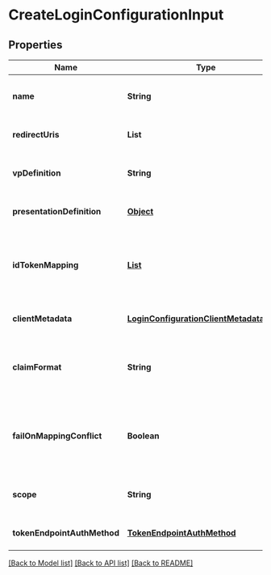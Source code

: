 # CreateLoginConfigurationInput

## Properties

| Name                        | Type                                                                                  | Description                                                                 | Notes                        |
| --------------------------- | ------------------------------------------------------------------------------------- | --------------------------------------------------------------------------- | ---------------------------- |
| **name**                    | **String**                                                                            | User defined login configuration name                                       | [default to null]            |
| **redirectUris**            | **List**                                                                              | OAuth 2.0 Redirect URIs                                                     | [default to null]            |
| **vpDefinition**            | **String**                                                                            | VP definition in JSON stringify format                                      | [optional] [default to null] |
| **presentationDefinition**  | [**Object**](.md)                                                                     | Presentation Definition                                                     | [optional] [default to null] |
| **idTokenMapping**          | [**List**](IdTokenMapping_inner.md)                                                   | Fields name/path mapping between the vp_token and the id_token              | [optional] [default to null] |
| **clientMetadata**          | [**LoginConfigurationClientMetadataInput**](LoginConfigurationClientMetadataInput.md) |                                                                             | [optional] [default to null] |
| **claimFormat**             | **String**                                                                            | ID token claims output format. Default is array.                            | [optional] [default to null] |
| **failOnMappingConflict**   | **Boolean**                                                                           | Interrupts login process if duplications of data fields names will be found | [optional] [default to true] |
| **scope**                   | **String**                                                                            | List of groups separated by space                                           | [optional] [default to null] |
| **tokenEndpointAuthMethod** | [**TokenEndpointAuthMethod**](TokenEndpointAuthMethod.md)                             |                                                                             | [optional] [default to null] |

[[Back to Model list]](../README.md#documentation-for-models) [[Back to API list]](../README.md#documentation-for-api-endpoints) [[Back to README]](../README.md)
